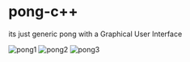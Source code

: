 # pong-c++
its just generic pong with a Graphical User Interface

![pong1](https://user-images.githubusercontent.com/70664666/141503589-bbd64f97-086d-4ad3-8fd0-a8f96d910a77.PNG)
![pong2](https://user-images.githubusercontent.com/70664666/141503604-a36d90a8-ebd9-4f27-9453-17c10d4c52f7.PNG)
![pong3](https://user-images.githubusercontent.com/70664666/141503607-66c6192f-1799-49c4-8507-b3b1f0e832b8.PNG)
